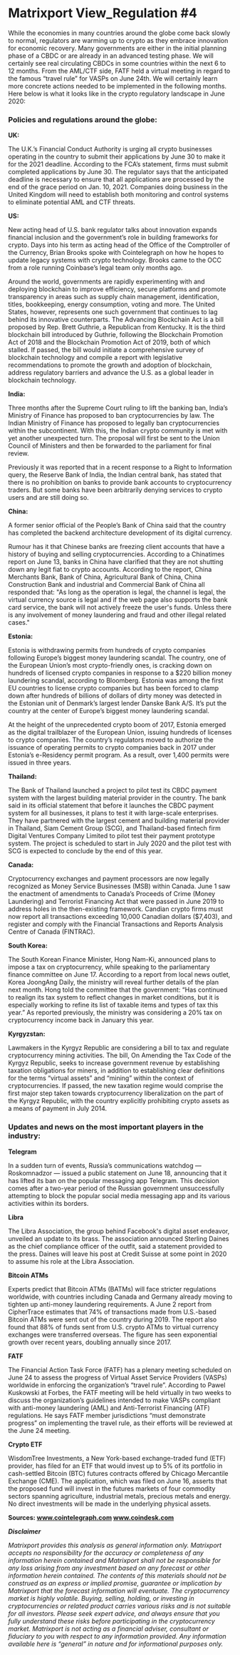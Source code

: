 # Matrixport View_Regulation #4

While the economies in many countries around the globe come back slowly to normal, regulators are warming up to crypto as they embrace innovation for economic recovery. Many governments are either in the initial planning phase of a CBDC or are already in an advanced testing phase. We will certainly see real circulating CBDCs in some countries within the next 6 to 12 months. From the AML/CTF side, FATF held a virtual meeting in regard to the famous “travel rule” for VASPs on June 24th. We will certainly learn more concrete actions needed to be implemented in the following months. Here below is what it looks like in the crypto regulatory landscape in June 2020:

### Policies and regulations around the globe:

**UK:**

The U.K.’s Financial Conduct Authority is urging all crypto businesses operating in the country to submit their applications by June 30 to make it for the 2021 deadline. According to the FCA’s statement, firms must submit completed applications by June 30. The regulator says that the anticipated deadline is necessary to ensure that all applications are processed by the end of the grace period on Jan. 10,  2021. Companies doing business in the United Kingdom will need to establish both monitoring and control systems to eliminate potential AML and CTF threats. 

**US:**

New acting head of U.S. bank regulator talks about innovation expands financial inclusion and the government’s role in building frameworks for crypto. Days into his term as acting head of the Office of the Comptroller of the Currency, Brian Brooks spoke with Cointelegraph on how he hopes to update legacy systems with crypto technology. Brooks came to the OCC from a role running Coinbase’s legal team only months ago.

Around the world, governments are rapidly experimenting with and deploying blockchain to improve efficiency, secure platforms and promote transparency in areas such as supply chain management, identification, titles, bookkeeping, energy consumption, voting and more. The United States, however, represents one such government that continues to lag behind its innovative counterparts. The Advancing Blockchain Act is a bill proposed by Rep. Brett Guthrie, a Republican from Kentucky. It is the third blockchain bill introduced by Guthrie, following the Blockchain Promotion Act of 2018 and the Blockchain Promotion Act of 2019, both of which stalled. If passed, the bill would initiate a comprehensive survey of blockchain technology and compile a report with legislative recommendations to promote the growth and adoption of blockchain, address regulatory barriers and advance the U.S. as a global leader in blockchain technology.

**India:**

Three months after the Supreme Court ruling to lift the banking ban, India’s Ministry of Finance has proposed to ban cryptocurrencies by law. The Indian Ministry of Finance has proposed to legally ban cryptocurrencies within the subcontinent. With this, the Indian crypto community is met with yet another unexpected turn. The proposal will first be sent to the Union Council of Ministers and then be forwarded to the parliament for final review.

Previously it was reported that in a recent response to a Right to Information query, the Reserve Bank of India, the Indian central bank, has stated that there is no prohibition on banks to provide bank accounts to cryptocurrency traders. But some banks have been arbitrarily denying services to crypto users and are still doing so.

**China:**

A former senior official of the People’s Bank of China said that the country has completed the backend architecture development of its digital currency.

Rumour has it that Chinese banks are freezing client accounts that have a history of buying and selling cryptocurrencies. According to a Chinatimes report on June 13, banks in China have clarified that they are not shutting down any legit fiat to crypto accounts. According to the report, China Merchants Bank, Bank of China, Agricultural Bank of China, China Construction Bank and industrial and Commercial Bank of China all responded that:  "As long as the operation is legal, the channel is legal, the virtual currency source is legal and if the web page also supports the bank card service, the bank will not actively freeze the user's funds. Unless there is any involvement of money laundering and fraud and other illegal related cases."

**Estonia:**

Estonia is withdrawing permits from hundreds of crypto companies following Europe’s biggest money laundering scandal. The country, one of the European Union’s most crypto-friendly ones, is cracking down on hundreds of licensed crypto companies in response to a $220 billion money laundering scandal, according to Bloomberg.  Estonia was among the first EU countries to license crypto companies but has been forced to clamp down after hundreds of billions of dollars of dirty money was detected in the Estonian unit of Denmark’s largest lender Danske Bank A/S. It’s put the country at the center of Europe’s biggest money laundering scandal.

At the height of the unprecedented crypto boom of 2017, Estonia emerged as the digital trailblazer of the European Union, issuing hundreds of licenses to crypto companies. The country’s regulators moved to authorize the issuance of operating permits to crypto companies back in 2017 under Estonia’s e-Residency permit program. As a result, over 1,400 permits were issued in three years. 

**Thailand:**

The Bank of Thailand launched a project to pilot test its CBDC payment system with the largest building material provider in the country. The bank said in its official statement that before it launches the CBDC payment system for all businesses, it plans to test it with large-scale enterprises. They have partnered with the largest cement and building material provider in Thailand, Siam Cement Group (SCG), and Thailand-based fintech firm Digital Ventures Company Limited to pilot test their payment prototype system. The project is scheduled to start in July 2020 and the pilot test with SCG is expected to conclude by the end of this year. 

**Canada:**

Cryptocurrency exchanges and payment processors are now legally recognized as Money Service Businesses (MSB) within Canada. June 1 saw the enactment of amendments to Canada’s Proceeds of Crime (Money Laundering) and Terrorist Financing Act that were passed in June 2019 to address holes in the then-existing framework. Candian crypto firms must now report all transactions exceeding 10,000 Canadian dollars ($7,403), and register and comply with the Financial Transactions and Reports Analysis Centre of Canada (FINTRAC).

**South Korea:**

The South Korean Finance Minister, Hong Nam-Ki, announced plans to impose a tax on cryptocurrency, while speaking to the parliamentary finance committee on June 17. According to a report from local news outlet, Korea JoongAng Daily, the ministry will reveal further details of the plan next month. Hong told the committee that the government: “Has continued to realign its tax system to reflect changes in market conditions, but it is especially working to refine its list of taxable items and types of tax this year.” As reported previously, the ministry was considering a 20% tax on cryptocurrency income back in January this year.

**Kyrgyzstan:**

Lawmakers in the Kyrgyz Republic are considering a bill to tax and regulate cryptocurrency mining activities. The bill, On Amending the Tax Code of the Kyrgyz Republic, seeks to increase government revenue by establishing taxation obligations for miners, in addition to establishing clear definitions for the terms “virtual assets” and “mining” within the context of cryptocurrencies. If passed, the new taxation regime would comprise the first major step taken towards cryptocurrency liberalization on the part of the Kyrgyz Republic, with the country explicitly prohibiting crypto assets as a means of payment in July 2014.

### Updates and news on the most important players in the industry:

**Telegram**

In a sudden turn of events, Russia’s communications watchdog — Roskomnadzor — issued a public statement on June 18, announcing that it has lifted its ban on the popular messaging app Telegram. This decision comes after a two-year period of the Russian government unsuccessfully attempting to block the popular social media messaging app and its various activities within its borders. 

**Libra**

The Libra Association, the group behind Facebook's digital asset endeavor, unveiled an update to its brass. The association announced Sterling Daines as the chief compliance officer of the outfit, said a statement provided to the press. Daines will leave his post at Credit Suisse at some point in 2020 to assume his role at the Libra Association.  

**Bitcoin ATMs**

Experts predict that Bitcoin ATMs (BATMs) will face stricter regulations worldwide, with countries including Canada and Germany already moving to tighten up anti-money laundering requirements. A June 2 report from CipherTrace estimates that 74% of transactions made from U.S.-based Bitcoin ATMs were sent out of the country during 2019. The report also found that 88% of funds sent from U.S. crypto ATMs to virtual currency exchanges were transferred overseas. The figure has seen exponential growth over recent years, doubling annually since 2017.

**FATF**

The Financial Action Task Force (FATF) has a plenary meeting scheduled on June 24 to assess the progress of Virtual Asset Service Providers (VASPs) worldwide in enforcing the organization’s “travel rule”. According to Pawel Kuskowski at Forbes, the FATF meeting will be held virtually in two weeks to discuss the organization’s guidelines intended to make VASPs compliant with anti-money laundering (AML)  and Anti-Terrorist Financing (ATF) regulations. He says FATF member jurisdictions “must demonstrate progress” on implementing the travel rule, as their efforts will be reviewed at the June 24 meeting. 

**Crypto ETF**

WisdomTree Investments, a New York-based exchange-traded fund (ETF) provider, has filed for an ETF that would invest up to 5% of its portfolio in cash-settled Bitcoin (BTC) futures contracts offered by Chicago Mercantile Exchange (CME). The application, which was filed on June 16, asserts that the proposed fund will invest in the futures markets of four commodity sectors spanning agriculture, industrial metals, precious metals and energy. No direct investments will be made in the underlying physical assets.

**Sources: www.cointelegraph.com
                www.coindesk.com**
                
***Disclaimer***

*Matrixport provides this analysis as general information only. Matrixport accepts no responsibility for the accuracy or completeness of any information herein contained and Matrixport shall not be responsible for any loss arising from any investment based on any forecast or other information herein contained. The contents of this materials should not be construed as an express or implied promise, guarantee or implication by Matrixport that the forecast information will eventuate. The cryptocurrency market is highly volatile. Buying, selling, holding, or investing in cryptocurrencies or related product carries various risks and is not suitable for all investors. Please seek expert advice, and always ensure that you fully understand these risks before participating in the cryptocurrency market.
Matrixport is not acting as a financial adviser, consultant or fiduciary to you with respect to any information provided. Any information available here is “general” in nature and for informational purposes only.*

